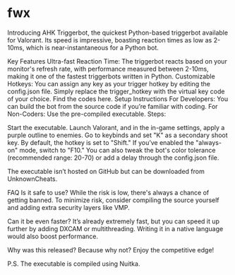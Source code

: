 # fwx
Introducing AHK Triggerbot, the quickest Python-based triggerbot available for Valorant. Its speed is impressive, boasting reaction times as low as 2-10ms, which is near-instantaneous for a Python bot.

Key Features
Ultra-fast Reaction Time: The triggerbot reacts based on your monitor's refresh rate, with performance measured between 2-10ms, making it one of the fastest triggerbots written in Python.
Customizable Hotkeys: You can assign any key as your trigger hotkey by editing the config.json file. Simply replace the trigger_hotkey with the virtual key code of your choice. Find the codes here.
Setup Instructions
For Developers: You can build the bot from the source code if you’re familiar with coding.
For Non-Coders: Use the pre-compiled executable.
Steps:

Start the executable.
Launch Valorant, and in the in-game settings, apply a purple outline to enemies.
Go to keybinds and set "K" as a secondary shoot key.
By default, the hotkey is set to "Shift." If you’ve enabled the "always-on" mode, switch to "F10."
You can also tweak the bot's color tolerance (recommended range: 20-70) or add a delay through the config.json file.

The executable isn’t hosted on GitHub but can be downloaded from UnknownCheats.

FAQ
Is it safe to use?
While the risk is low, there's always a chance of getting banned. To minimize risk, consider compiling the source yourself and adding extra security layers like VMP.

Can it be even faster?
It’s already extremely fast, but you can speed it up further by adding DXCAM or multithreading. Writing it in a native language would also boost performance.

Why was this released?
Because why not? Enjoy the competitive edge!

P.S. The executable is compiled using Nuitka.
